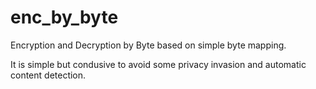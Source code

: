 # enc_by_byte
Encryption and Decryption by Byte based on simple byte mapping.  

It is simple but condusive to avoid some privacy invasion and automatic content detection.

